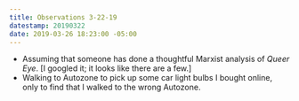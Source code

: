 ```yaml
---
title: Observations 3-22-19
datestamp: 20190322
date: 2019-03-26 18:23:00 -05:00
---
```


- Assuming that someone has done a thoughtful Marxist analysis of *Queer Eye*. [I googled it; it looks like there are a few.]
- Walking to Autozone to pick up some car light bulbs I bought online, only to find that I walked to the wrong Autozone.
